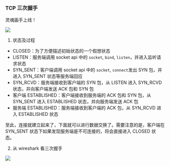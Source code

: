 ### TCP 三次握手

灵魂画手上线！

![](https://raw.githubusercontent.com/hsxhr-10/picture/master/三次握手.jpeg)

1. 状态及过程

- CLOSED：为了方便描述初始状态的一个假想状态
- LISTEN：服务端调用 socket api 中的 `socket`, `bind`, `listen`，并进入监听请求状态
- SYN_SENT：客户端调用 socket api 中的 `socket`, `connect`发出 SYN 包，并进入 SYN_SENT 状态等服务端回应
- SYN_RCVD：服务端接收到客户端的 SYN 包，从 LISTEN 进入 SYN_RCVD 状态，并向客户端发送 ACK 包和 SYN 包
- 客户端 ESTABLISHED：客户端接收到服务端的 ACK 包和 SYN 包，从 SYN_SENT 进入 ESTABLISHED 状态，并向服务端发送 ACK 包
- 服务端 ESTABLISHED：服务端接收到客户端的 ACK 包，从 SYN_RCVD 进入 ESTABLISHED 状态

至此，连接就建立起来了，下面就可以进行数据交换了。需要注意的是，客户端在 SYN_SENT 状态下如果发现服务端是不可连接的，将会直接进入 CLOSED 状态。

2. 从 wireshark 看三次握手

![](https://raw.githubusercontent.com/hsxhr-10/picture/master/从wireshark看三次握手.png)

